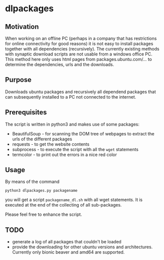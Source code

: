 # dlpackages

## Motivation

When working on an offline PC (perhaps in a company that has restrictions for 
online connectivity for good reasons) it is not easy to install packages 
together with all dependencies (recursively). The currently existing methods 
with synaptic download scripts are not usable from a windows office PC. This
method here only uses html pages from packages.ubuntu.com/... to determine the
dependencies, urls and the downloads. 

## Purpose 

Downloads ubuntu packages and recursively all dependend packages that can 
subsequently installed to a PC not connected to the internet. 

## Prerequisites

The script is written in python3 and makes use of some packages: 
* BeautifulSoup - for scanning the DOM tree of webpages to extract the urls of 
the different packages
* requests - to get the website contents 
* subprocess - to execute the script with all the `wget` statements
* termcolor - to print out the errors in a nice red color

## Usage

By means of the command 
```
python3 dlpackages.py packagename
```
you will get a script `packagename_dl.sh` with all wget statements. It is executed at
the end of the collecting of all sub-packages. 

Please feel free to enhance the script. 

## TODO
* generate a log of all packages that couldn't be loaded
* provide the downloading for other ubuntu versions and architectures. Currently only bionic beaver and amd64 are supported. 

